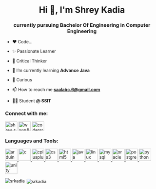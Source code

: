 <h1 align="center">Hi 👋, I'm Shrey Kadia</h1>
<h3 align="center">currently pursuing Bachelor Of Engineering in Computer Engineering</h3>

- ❤️ Code...

- ✨ Passionate Learner

- 🧩 Critical Thinker

- 🌱 I’m currently learning **Advance Java**

- 🤔 Curious

- 📫 How to reach me **saalabc.6@gmail.com**

- 👨‍🎓 Student **@ SSIT**

<h3 align="left">Connect with me:</h3>
<p align="left">
<a href="https://twitter.com/shrey_rk" target="blank"><img align="center" src="https://cdn.jsdelivr.net/npm/simple-icons@3.0.1/icons/twitter.svg" alt="shrey_rk" height="30" width="40" /></a>
<a href="https://linkedin.com/in/www.linkedin.com/in/srkadia" target="blank"><img align="center" src="https://cdn.jsdelivr.net/npm/simple-icons@3.0.1/icons/linkedin.svg" alt="www.linkedin.com/in/srkadia" height="30" width="40" /></a>
<a href="https://www.hackerrank.com/codersrk" target="blank"><img align="center" src="https://cdn.jsdelivr.net/npm/simple-icons@3.0.1/icons/hackerrank.svg" alt="codersrk" height="30" width="40" /></a>
</p>

<h3 align="left">Languages and Tools:</h3>
<p align="left"> <a href="https://www.arduino.cc/" target="_blank"> <img src="https://cdn.worldvectorlogo.com/logos/arduino-1.svg" alt="arduino" width="40" height="40"/> </a> <a href="https://www.cprogramming.com/" target="_blank"> <img src="https://devicons.github.io/devicon/devicon.git/icons/c/c-original.svg" alt="c" width="40" height="40"/> </a> <a href="https://www.w3schools.com/cpp/" target="_blank"> <img src="https://devicons.github.io/devicon/devicon.git/icons/cplusplus/cplusplus-original.svg" alt="cplusplus" width="40" height="40"/> </a> <a href="https://www.w3schools.com/css/" target="_blank"> <img src="https://devicons.github.io/devicon/devicon.git/icons/css3/css3-original-wordmark.svg" alt="css3" width="40" height="40"/> </a> <a href="https://www.w3.org/html/" target="_blank"> <img src="https://devicons.github.io/devicon/devicon.git/icons/html5/html5-original-wordmark.svg" alt="html5" width="40" height="40"/> </a> <a href="https://www.java.com" target="_blank"> <img src="https://devicons.github.io/devicon/devicon.git/icons/java/java-original-wordmark.svg" alt="java" width="40" height="40"/> </a> <a href="https://www.linux.org/" target="_blank"> <img src="https://devicons.github.io/devicon/devicon.git/icons/linux/linux-original.svg" alt="linux" width="40" height="40"/> </a> <a href="https://www.mysql.com/" target="_blank"> <img src="https://devicons.github.io/devicon/devicon.git/icons/mysql/mysql-original-wordmark.svg" alt="mysql" width="40" height="40"/> </a> <a href="https://www.oracle.com/" target="_blank"> <img src="https://devicons.github.io/devicon/devicon.git/icons/oracle/oracle-original.svg" alt="oracle" width="40" height="40"/> </a> <a href="https://www.postgresql.org" target="_blank"> <img src="https://devicons.github.io/devicon/devicon.git/icons/postgresql/postgresql-original-wordmark.svg" alt="postgresql" width="40" height="40"/> </a> <a href="https://www.python.org" target="_blank"> <img src="https://devicons.github.io/devicon/devicon.git/icons/python/python-original.svg" alt="python" width="40" height="40"/> </a> <a href="https://unity.com/" target="_blank"> <img src="https://www.vectorlogo.zone/logos/unity3d/unity3d-icon.svg" alt="unity" width="40" height="40"/> </a> </p>

<p><img align="left" src="https://github-readme-stats.vercel.app/api/top-langs?username=srkadia&show_icons=true&locale=en&layout=compact" alt="srkadia" /></p>

<p>&nbsp;<img align="center" src="https://github-readme-stats.vercel.app/api?username=srkadia&show_icons=true&locale=en" alt="srkadia" /></p>
